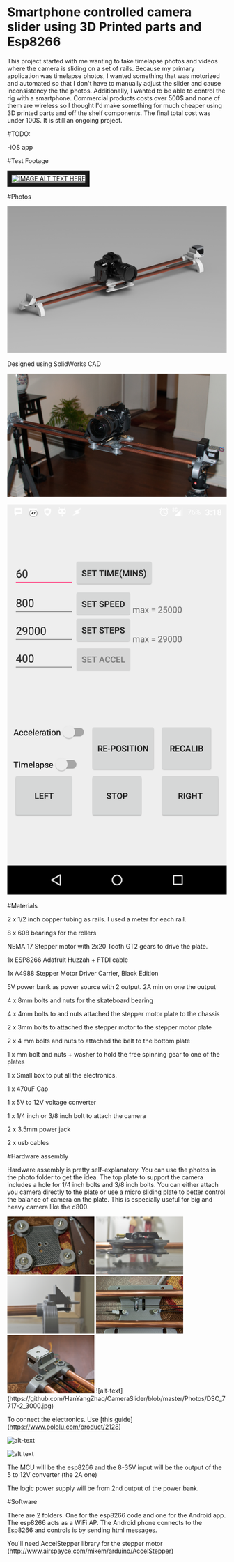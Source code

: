 # Smartphone controlled camera slider using 3D Printed parts and Esp8266

This project started with me wanting to take timelapse photos and videos where the camera is sliding on a set of rails. Because my primary application was timelapse photos, I wanted something that was motorized and automated so that I don't have to manually adjust the slider and cause inconsistency the the photos. Additionally, I wanted to be able to control the rig with a smartphone. Commercial products costs over 500$ and none of them are wireless so I thought I'd make something for much cheaper using 3D printed parts and off the shelf components. The final total cost was under 100$. It is still an ongoing project.

#TODO: 


-iOS app

#Test Footage 

<a href="http://www.youtube.com/watch?feature=player_embedded&v=VQx5hUlplgQ
" target="_blank"><img src="http://img.youtube.com/vi/VQx5hUlplgQ/0.jpg" 
alt="IMAGE ALT TEXT HERE" width="240" height="180" border="10" /></a>

#Photos 

![alt text](https://github.com/HanYangZhao/CameraSlider/blob/master/cad/render/1.JPG)

Designed using SolidWorks CAD

![alt text](https://github.com/HanYangZhao/CameraSlider/blob/master/Photos/DSC_0076-2_3000.jpg)

![alt text](https://github.com/HanYangZhao/CameraSlider/blob/master/Photos/app.png)



#Materials

2 x  1/2 inch copper tubing as rails. I used a meter for each rail.

8 x 608 bearings for the rollers

NEMA 17 Stepper motor with 2x20 Tooth GT2 gears to drive the plate.

1x ESP8266 Adafruit Huzzah  + FTDI cable

1x A4988 Stepper Motor Driver Carrier, Black Edition

5V power bank as power source with 2 output. 2A min on one the output

4 x 8mm bolts and nuts for the skateboard bearing

4 x 4mm bolts to and nuts attached the stepper motor plate to the chassis

2 x 3mm bolts to attached the stepper motor to the stepper motor plate

2 x 4 mm bolts and nuts to attached the belt to the bottom plate

1 x  mm bolt and nuts + washer to hold the free spinning gear to one of the plates

1 x Small box to put all the electronics.

1 x 470uF Cap

1 x 5V to 12V voltage converter

1 x 1/4 inch or 3/8 inch bolt to attach the camera

2 x 3.5mm power jack

2 x usb cables

#Hardware assembly

Hardware assembly is pretty self-explanatory. You can use the photos in the photo folder to get the idea. The top plate to support the camera includes a hole for 1/4 inch bolts and 3/8 inch bolts. You can either attach you camera directly to the plate or use a micro sliding plate to better control the balance of camera on the plate. This is especially useful for big and heavy camera like the d800.

<img src="https://github.com/HanYangZhao/CameraSlider/blob/master/Photos/DSC_7224_3000.jpg" alt="plate" style="width: 200px;"/>
<img src="https://github.com/HanYangZhao/CameraSlider/blob/master/Photos/DSC_7653.JPG" alt="plate" style="width: 200px;"/>
<img src="https://github.com/HanYangZhao/CameraSlider/blob/master/Photos/DSC_7654.JPG" alt="plate" style="width: 200px;"/>
<img src="https://github.com/HanYangZhao/CameraSlider/blob/master/Photos/DSC_7225_3000.jpg" alt="plate" style="width: 200px;"/>
<img src="https://github.com/HanYangZhao/CameraSlider/blob/master/Photos/DSC_7220_3000.jpg" alt="plate" style="width: 200px;"/>
![alt-text](https://github.com/HanYangZhao/CameraSlider/blob/master/Photos/DSC_7717-2_3000.jpg)

To connect the electronics. Use [this guide] (https://www.pololu.com/product/2128)

![alt-text](https://a.pololu-files.com/picture/0J4069.600.png)

![alt text](https://github.com/HanYangZhao/CameraSlider/blob/master/Photos/DSC_7650.JPG)

The MCU will be the esp8266 and the 8-35V input will be the output of the 5 to 12V converter (the 2A one)

The logic power supply will be from 2nd output of the power bank.

#Software

There are 2 folders. One for the esp8266 code and one for the Android app. The esp8266 acts as a WiFi AP. The Android phone connects to the Esp8266 and controls is by sending html messages.

You'll need AccelStepper library for the stepper motor (http://www.airspayce.com/mikem/arduino/AccelStepper)





